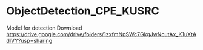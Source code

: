 # ObjectDetection_CPE_KUSRC
Model for detection
Download https://drive.google.com/drive/folders/1zxfmNpSWc7GkgJwNcutAx_K1uXtAdlVY?usp=sharing

